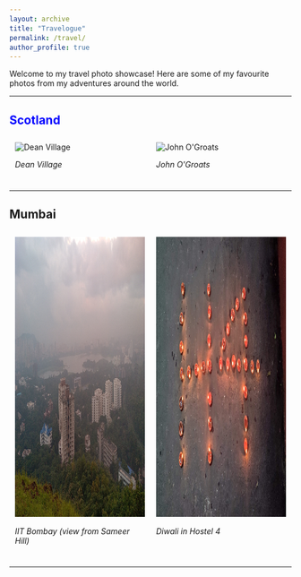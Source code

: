 ```yaml
---
layout: archive
title: "Travelogue"
permalink: /travel/
author_profile: true
---
```


Welcome to my travel photo showcase! Here are some of my favourite photos from my adventures around the world.

---

## <span style="color: blue;">Scotland</span>
<div style="display: flex; flex-wrap: wrap;">
  <div style="flex: 1; margin: 10px;">
    <img src="/images/scot1.png" alt="Dean Village" style="height: 500px; width: 500px;">
    <p><em>Dean Village</em></p>
  </div>
  <div style="flex: 1; margin: 10px;">
    <img src="/images/scot2.png" alt="John O'Groats" style="height: 500px; width: 500px;">
    <p><em>John O'Groats</em></p>
  </div>
</div>

---

## Mumbai
<div style="display: flex; flex-wrap: wrap;">
  <div style="flex: 1; margin: 10px;">
    <img src="/images/mum1.jpeg" alt="IIT Bombay from Sameer Hill" style="height: 500px; width: 500px;">
    <p><em>IIT Bombay (view from Sameer Hill)</em></p>
  </div>
  <div style="flex: 1; margin: 10px;">
    <img src="/images/mum2.jpg" alt="Hostel 4 Diwali" style="height: 500px; width: 500px;">
    <p><em>Diwali in Hostel 4</em></p>
  </div>
</div>

---
